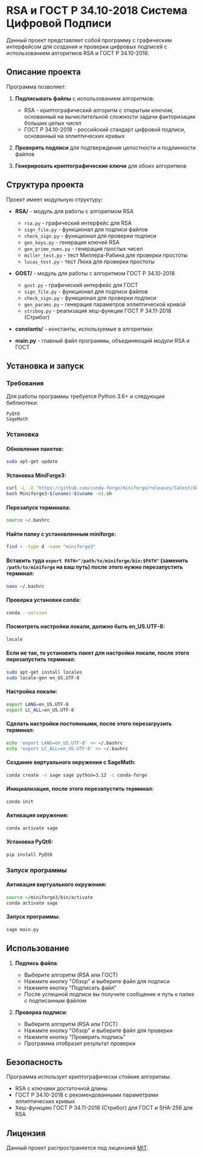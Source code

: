 # RSA и ГОСТ Р 34.10-2018 Система Цифровой Подписи

Данный проект представляет собой программу с графическим интерфейсом для создания и проверки цифровых подписей с использованием алгоритмов RSA и ГОСТ Р 34.10-2018.

## Описание проекта

Программа позволяет:

1. **Подписывать файлы** с использованием алгоритмов:
   - RSA - криптографический алгоритм с открытым ключом, основанный на вычислительной сложности задачи факторизации больших целых чисел
   - ГОСТ Р 34.10-2018 - российский стандарт цифровой подписи, основанный на эллиптических кривых

2. **Проверять подписи** для подтверждения целостности и подлинности файлов

3. **Генерировать криптографические ключи** для обоих алгоритмов

## Структура проекта

Проект имеет модульную структуру:

- **RSA/** - модуль для работы с алгоритмом RSA
  - `rsa.py` - графический интерфейс для RSA
  - `sign_file.py` - функционал для подписи файлов
  - `check_sign.py` - функционал для проверки подписи
  - `gen_keys.py` - генерация ключей RSA
  - `gen_prime_nums.py` - генерация простых чисел
  - `miller_test.py` - тест Миллера-Рабина для проверки простоты
  - `lucas_test.py` - тест Люка для проверки простоты

- **GOST/** - модуль для работы с алгоритмом ГОСТ Р 34.10-2018
  - `gost.py` - графический интерфейс для ГОСТ
  - `sign_file.py` - функционал для подписи файлов
  - `check_sign.py` - функционал для проверки подписи
  - `gen_params.py` - генерация параметров эллиптической кривой
  - `stribog.py` - реализация хеш-функции ГОСТ Р 34.11-2018 (Стрибог)

- **constants/** - константы, используемые в алгоритмах

- **main.py** - главный файл программы, объединяющий модули RSA и ГОСТ

## Установка и запуск

### Требования

Для работы программы требуется Python 3.6+ и следующие библиотеки:

```
PyQt6
SageMath
```

### Установка

#### Обновление пакетов:
```bash
sudo apt-get update
```

#### Установка MiniForge3:
```bash
curl -L -O "https://github.com/conda-forge/miniforge/releases/latest/download/Miniforge3-$(uname)-$(uname -m).sh"
bash Miniforge3-$(uname)-$(uname -m).sh
```

#### Перезапуск терминала:
```bash
source ~/.bashrc
```

#### Найти папку с установленным miniforge:
```bash
find ~ -type d -name "miniforge3" 
```

#### Вставить туда `export PATH="/path/to/miniforge/bin:$PATH"` (заменить `/path/to/miniforge` на ваш путь) после этого нужно перезапустить терминал:
```bash
nano ~/.bashrc
```

#### Проверка установки conda:
```bash
conda --version
```

#### Посмотреть настройки локали, должно быть en_US.UTF-8:
```bash
locale
```

#### Если не так, то установить пакет для настройки локали, после этого перезапустить терминал:
```bash
sudo apt-get install locales
sudo locale-gen en_US.UTF-8
```

#### Настройка локали:
```bash
export LANG=en_US.UTF-8
export LC_ALL=en_US.UTF-8
```

#### Сделать настройки постоянными, после этого перезагрузить терминал:
```bash
echo 'export LANG=en_US.UTF-8' >> ~/.bashrc
echo 'export LC_ALL=en_US.UTF-8' >> ~/.bashrc
```

#### Создание виртуального окружения с SageMath:
```bash
conda create -n sage sage python=3.12 -c conda-forge
```

#### Инициализация, после этого перезапустить терминал:
```bash
conda init
```

#### Активация окружения:
```bash
conda activate sage
```

#### Установка PyQt6:
```bash
pip install PyQt6
```

### Запуск программы
#### Активация виртуального окружения:
```bash
source ~/miniforge3/bin/activate
conda activate sage
```
#### Запуск программы:
```bash
sage main.py
```

## Использование

1. **Подпись файла**:
   - Выберите алгоритм (RSA или ГОСТ)
   - Нажмите кнопку "Обзор" и выберите файл для подписи
   - Нажмите кнопку "Подписать файл"
   - После успешной подписи вы получите сообщение и путь к папке с подписанным файлом

2. **Проверка подписи**:
   - Выберите алгоритм (RSA или ГОСТ)
   - Нажмите кнопку "Обзор" и выберите файл для проверки
   - Нажмите кнопку "Проверить подпись"
   - Программа отобразит результат проверки

## Безопасность

Программа использует криптографически стойкие алгоритмы:
- RSA с ключами достаточной длины
- ГОСТ Р 34.10-2018 с рекомендованными параметрами эллиптических кривых
- Хеш-функцию ГОСТ Р 34.11-2018 (Стрибог) для ГОСТ и SHA-256 для RSA

## Лицензия

Данный проект распространяется под лицензией [MIT](LICENSE).
